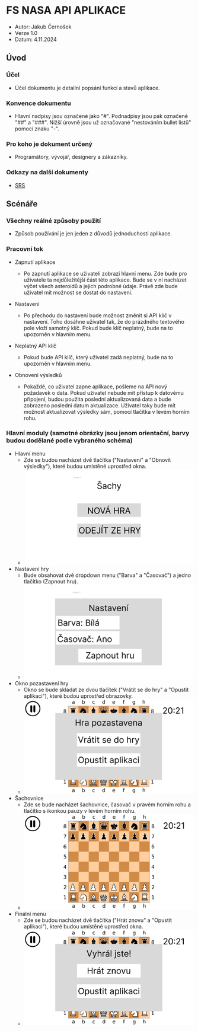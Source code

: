 # FS NASA API APLIKACE

- Autor: Jakub Černošek
- Verze 1.0
- Datum: 4.11.2024

## Úvod
### Účel
- Účel dokumentu je detailní popsání funkcí a stavů aplikace.
### Konvence dokumentu
- Hlavní nadpisy jsou označené jako "#". Podnadpisy jsou pak označené "##" a "###". Nížší úrovně jsou už označované "nestováním bullet listů" pomocí znaku "-". 

### Pro koho je dokument určený
- Programátory, vývojář, designery a zákazníky.
### Odkazy na další dokumenty
- [SRS](https://github.com/NewJakub/NASA_API_App/blob/main/SRS.md)

## Scénáře

### Všechny reálné způsoby použití
- Způsob používání je jen jeden z důvodů jednoduchosti aplikace.
  
### Pracovní tok

- Zapnutí aplikace
  - Po zapnutí aplikace se uživateli zobrazí hlavní menu. Zde bude pro uživatele ta nejdůležitější část této aplikace. Bude se v ní nacházet výčet všech asteroidů a jejich podrobné údaje. Právě zde bude uživatel mít možnost se dostat do nastavení.

- Nastavení
  - Po přechodu do nastavení bude možnost změnit si API klíč v nastavení. Toho dosáhne uživatel tak, že do prázdného textového pole vloží samotný klíč. Pokud bude klíč neplatný, bude na to upozorněn v hlavním menu.

- Neplatný API klíč
  - Pokud bude API klíč, který uživatel zadá neplatný, bude na to upozorněn v hlavním menu.

- Obnovení výsledků
  - Pokaždé, co uživatel zapne aplikace, pošleme na API nový požadavek o data. Pokud uživatel nebude mít přístup k datovému připojení, budou použita poslední aktualizovaná data a bude zobrazeno poslední datum aktualizace. Uživatel taky bude mít možnost aktualizovat výsledky sám, pomocí tlačítka v levém horním rohu. 

### Hlavní moduly (samotné obrázky jsou jenom orientační, barvy budou dodělané podle vybraného schéma)
- Hlavní menu
  - Zde se budou nacházet dvě tlačítka ("Nastavení" a "Obnovit výsledky"), které budou umístěné uprostřed okna.  
  - ![](https://github.com/NewJakub/sachovy_automat/blob/main/main_menu.png)
- Nastavení hry
  - Bude obsahovat dvě dropdown menu ("Barva" a "Časovač") a jedno tlačítko (Zapnout hru).
  - ![](https://github.com/NewJakub/sachovy_automat/blob/main/settings.png)
- Okno pozastavení hry
  - Okno se bude skládat ze dvou tlačítek ("Vrátit se do hry" a "Opustit aplikaci"), které budou uprostřed obrazovky.  
  - ![](https://github.com/NewJakub/sachovy_automat/blob/main/pause_menu.png)
- Šachovnice
  - Zde se bude nacházet šachovnice, časovač v pravém horním rohu a tlačítko s ikonkou pauzy v levém horním rohu.
  - ![](https://github.com/NewJakub/sachovy_automat/blob/main/game_board.png)
- Finální menu
  - Zde se budou nacházet dvě tlačítka ("Hrát znovu" a "Opustit aplikaci"), které budou umístěné uprostřed okna.
  - ![](https://github.com/NewJakub/sachovy_automat/blob/main/game_over.png)
